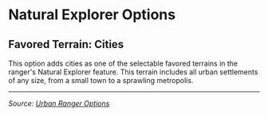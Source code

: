 # Natural Explorer Options

## Favored Terrain: Cities

This option adds cities as one of the selectable favored terrains in the ranger's Natural Explorer feature. This terrain includes all urban settlements of any size, from a small town to a sprawling metropolis.

---

_Source: [Urban Ranger Options](https://github.com/mpanighetti/dnd5e-urban-ranger-options)_

